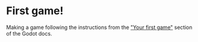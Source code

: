 # First game!
Making a game following the instructions from the ["Your first game"](https://docs.godotengine.org/en/stable/getting_started/step_by_step/your_first_game.html) section of the Godot docs.
